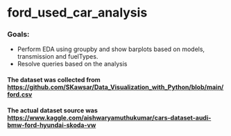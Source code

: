 # ford_used_car_analysis

### Goals:
  - Perform EDA using groupby and show barplots based on models, transmission and fuelTypes.
  - Resolve queries based on the analysis
  

#### The dataset was collected from   https://github.com/SKawsar/Data_Visualization_with_Python/blob/main/ford.csv
#### The actual dataset source was https://www.kaggle.com/aishwaryamuthukumar/cars-dataset-audi-bmw-ford-hyundai-skoda-vw
